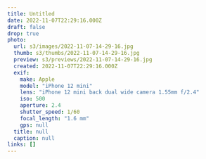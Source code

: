 ```yaml
---
title: Untitled
date: 2022-11-07T22:29:16.000Z
draft: false
drop: true
photo:
  url: s3/images/2022-11-07-14-29-16.jpg
  thumb: s3/thumbs/2022-11-07-14-29-16.jpg
  preview: s3/previews/2022-11-07-14-29-16.jpg
  created: 2022-11-07T22:29:16.000Z
  exif:
    make: Apple
    model: "iPhone 12 mini"
    lens: "iPhone 12 mini back dual wide camera 1.55mm f/2.4"
    iso: 500
    aperture: 2.4
    shutter_speed: 1/60
    focal_length: "1.6 mm"
    gps: null
  title: null
  caption: null
links: []
---
```


